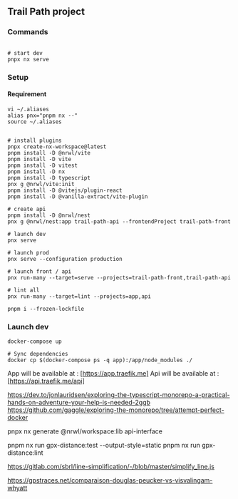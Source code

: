 ## Trail Path project


### Commands 
```shell

# start dev
pnpx nx serve
```

### Setup

#### Requirement
```shell
vi ~/.aliases
alias pnx="pnpm nx --"
source ~/.aliases
```

```shell

# install plugins
pnpx create-nx-workspace@latest
pnpm install -D @nrwl/vite
pnpm install -D vite
pnpm install -D vitest
pnpm install -D nx
pnpm install -D typescript
pnx g @nrwl/vite:init
pnpm install -D @vitejs/plugin-react
pnpm install -D @vanilla-extract/vite-plugin

# create api
pnpm install -D @nrwl/nest
pnx g @nrwl/nest:app trail-path-api --frontendProject trail-path-front

# launch dev 
pnx serve

# launch prod
pnx serve --configuration production

# launch front / api
pnx run-many --target=serve --projects=trail-path-front,trail-path-api

# lint all
pnx run-many --target=lint --projects=app,api

pnpm i --frozen-lockfile
```

### Launch dev
```shell
docker-compose up

# Sync dependencies
docker cp $(docker-compose ps -q app):/app/node_modules ./
```

App will be available at : [https://app.traefik.me]
Api will be available at : [https://api.traefik.me/api]


https://dev.to/jonlauridsen/exploring-the-typescript-monorepo-a-practical-hands-on-adventure-your-help-is-needed-2ggb
https://github.com/gaggle/exploring-the-monorepo/tree/attempt-perfect-docker

pnpx nx generate @nrwl/workspace:lib api-interface


pnpm nx run gpx-distance:test --output-style=static
pnpm nx run gpx-distance:lint 



https://gitlab.com/sbrl/line-simplification/-/blob/master/simplify_line.js

https://gpstraces.net/comparaison-douglas-peucker-vs-visvalingam-whyatt

